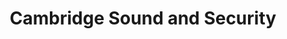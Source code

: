 ---
title: "Cambridge Sound and Security"
url: /cambridge/cambridge-sound-and-security/
shop: Hifi
---